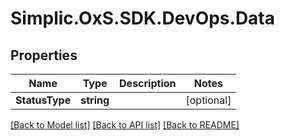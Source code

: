 # Simplic.OxS.SDK.DevOps.Data

## Properties

Name | Type | Description | Notes
------------ | ------------- | ------------- | -------------
**StatusType** | **string** |  | [optional] 

[[Back to Model list]](../README.md#documentation-for-models) [[Back to API list]](../README.md#documentation-for-api-endpoints) [[Back to README]](../README.md)

